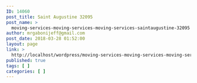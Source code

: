 ```yaml
---
ID: 14060
post_title: Saint Augustine 32095
post_name: >
  moving-services-moving-services-moving-services-saintaugustine-32095
author: mrgabonijeff@gmail.com
post_date: 2018-03-28 01:52:00
layout: page
link: >
  http://localhost/wordpress/moving-services-moving-services-moving-services-saintaugustine-32095/
published: true
tags: [ ]
categories: [ ]
---
```

